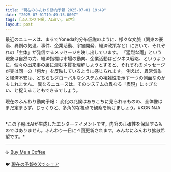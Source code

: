 ```yaml
---
title: "現在のふんわり動向予報 2025-07-01 19:49"
date: "2025-07-01T19:49:15.000Z"
tags: [ふんわり予報, AI占い, 日常]
layout: post
---
```


最近のニュースは、まるでYoneda的分布仮説のように、様々な文脈（関東の豪雨、異例の気温、事件、企業活動、宇宙開発、経済政策など）において、それぞれの「主体」が発信するメッセージを映し出しています。  「猛烈な雨」という現象は自然の力、経済指標は市場の動向、企業活動はビジネス戦略、というように、個々の出来事の裏に潜む本質を理解しようとすると、それぞれのメッセージが実は同一の「何か」を反映しているように感じられます。  例えば、異常気象と経済不安は、どちらもグローバルなシステムの複雑性を示す一つの側面なのかもしれません。  異なるニュースは、そのシステムの異なる「表現」にすぎない、と捉えることもできるでしょう。


現在のふんわり動向予報：
変化の兆候はあちこちに見られるものの、全体像はまだ定まらず。じっくりと、多角的な視点で観察を続けましょう。#KGNINJA

<br>
*この予報はAIが生成したエンターテイメントです。内容の正確性を保証するものではありません。ふんわり一日に４回更新されます。みんなにふんわり拡散希望です。*

---
☕️ [Buy Me a Coffee](https://www.buymeacoffee.com/kgninja)

🐦 [現在の予報をXでシェア](https://twitter.com/intent/tweet?text=%E7%8F%BE%E5%9C%A8%E3%81%AE%E3%81%B5%E3%82%93%E3%82%8F%E3%82%8A%E4%BA%88%E5%A0%B1%3A%20%E3%80%8C%E6%9C%80%E8%BF%91%E3%81%AE%E3%83%8B%E3%83%A5%E3%83%BC%E3%82%B9%E3%81%AF%E3%80%81%E3%81%BE%E3%82%8B%E3%81%A7Yoneda%E7%9A%84%E5%88%86%E5%B8%83%E4%BB%AE%E8%AA%AC%E3%81%AE%E3%82%88%E3%81%86%E3%81%AB%E3%80%81%E6%A7%98%E3%80%85%E3%81%AA%E6%96%87%E8%84%88%EF%BC%88%E9%96%A2%E6%9D%B1%E3%81%AE%E8%B1%AA%E9%9B%A8%E3%80%81%E7%95%B0%E4%BE%8B%E3%81%AE%E6%B0%97%E6%B8%A9%E3%80%81%E4%BA%8B%E4%BB%B6%E3%80%81%E4%BC%81%E6%A5%AD%E6%B4%BB%E5%8B%95%E3%80%81%E5%AE%87%E5%AE%99%E9%96%8B%E7%99%BA%E3%80%81%E7%B5%8C%E6%B8%88%E6%94%BF%E7%AD%96%E3%81%AA%E3%81%A9%EF%BC%89%E3%81%AB%E3%81%8A%E3%81%84%E3%81%A6%E3%80%81%E3%81%9D%E3%82%8C%E3%81%9E%E3%82%8C%E3%81%AE%E3%80%8C%E4%B8%BB%E4%BD%93%E3%80%8D%E3%81%8C%E7%99%BA%E4%BF%A1%E3%81%99%E3%82%8B%E3%83%A1%E3%83%83%E3%82%BB%E3%83%BC%E3%82%B8%E3%82%92%E6%98%A0%E3%81%97%E5%87%BA%E3%81%97%E3%81%A6%E3%81%84%E3%81%BE%E3%81%99%E3%80%82%E3%80%8D%23KGNINJA%20%E7%B6%9A%E3%81%8D%E3%81%AF%E3%83%96%E3%83%AD%E3%82%B0%E3%81%A7%EF%BC%81%F0%9F%91%87&url=https%3A%2F%2Fkg-ninja.github.io%2FFunwariyoso%2F)

